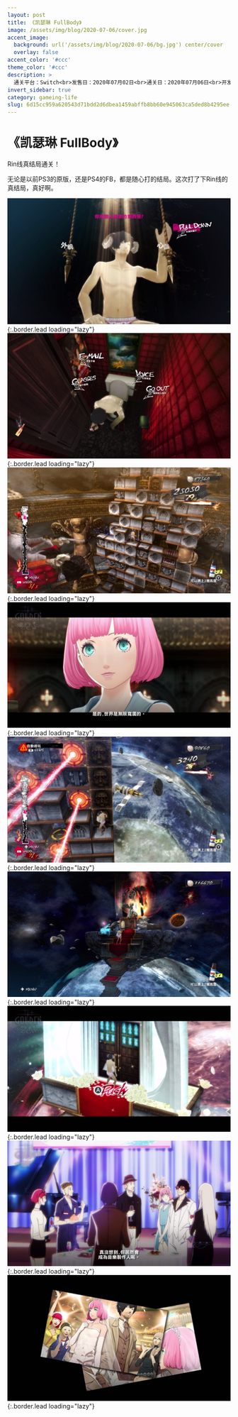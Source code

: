 ```yaml
---
layout: post
title: 《凯瑟琳 FullBody》
image: /assets/img/blog/2020-07-06/cover.jpg
accent_image: 
  background: url('/assets/img/blog/2020-07-06/bg.jpg') center/cover
  overlay: false
accent_color: '#ccc'
theme_color: '#ccc'
description: >
  通关平台：Switch<br>发售日：2020年07月02日<br>通关日：2020年07月06日<br>开发商：ATLUS<br>发行商：ATLUS<br>个人评分：89
invert_sidebar: true
category: gameing-life
slug: 6d15cc959a620543d71bdd2d6dbea1459abffb8bb60e945063ca5ded8b4295ee
---
```


# 《凯瑟琳 FullBody》

Rin线真结局通关！

无论是以前PS3的原版，还是PS4的FB，都是随心打的结局。这次打了下Rin线的真结局，真好啊。 

![](/assets/img/blog/2020-07-06/1.jpg){:.border.lead loading="lazy"}
![](/assets/img/blog/2020-07-06/2.jpg){:.border.lead loading="lazy"}
![](/assets/img/blog/2020-07-06/3.jpg){:.border.lead loading="lazy"}
![](/assets/img/blog/2020-07-06/4.jpg){:.border.lead loading="lazy"}
![](/assets/img/blog/2020-07-06/5.jpg){:.border.lead loading="lazy"}
![](/assets/img/blog/2020-07-06/6.jpg){:.border.lead loading="lazy"}
![](/assets/img/blog/2020-07-06/7.jpg){:.border.lead loading="lazy"}
![](/assets/img/blog/2020-07-06/8.jpg){:.border.lead loading="lazy"}
![](/assets/img/blog/2020-07-06/9.jpg){:.border.lead loading="lazy"}